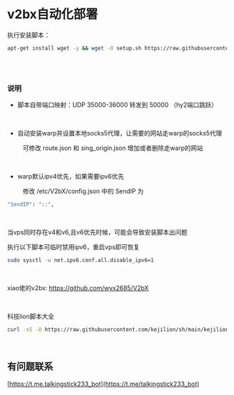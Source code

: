 # v2bx自动化部署

执行安装脚本：


```bash
apt-get install wget -y && wget -O setup.sh https://raw.githubusercontent.com/lisi-123/v2bx-scr/main/setup.sh && chmod +x setup.sh && ./setup.sh

```

<br>
<br>

### 说明

+ 脚本自带端口映射：UDP 35000-36000 转发到 50000 （hy2端口跳跃）

<br>

+ 自动安装warp并设置本地socks5代理，让需要的网站走warp的socks5代理

  &nbsp;&nbsp;&nbsp;可修改 route.json 和 sing_origin.json 增加或者删除走warp的网站

<br>

+ warp默认ipv4优先，如果需要ipv6优先

   &nbsp;&nbsp;&nbsp;修改 /etc/V2bX/config.json 中的 SendIP 为
  
```bash
"SendIP": "::",
```

<br>

当vps同时存在v4和v6,且v6优先时候，可能会导致安装脚本出问题

执行以下脚本可临时禁用ipv6，重启vps即可恢复

```bash
sudo sysctl -w net.ipv6.conf.all.disable_ipv6=1
```

<br>


xiao佬的v2bx: https://github.com/wyx2685/V2bX


<br>

科技lion脚本大全

```bash
curl -sS -O https://raw.githubusercontent.com/kejilion/sh/main/kejilion.sh && chmod +x kejilion.sh && ./kejilion.sh

```

<br>

## 有问题联系 

[https://t.me.talkingstick233_bot](https://t.me/talkingstick233_bot)

<br>
